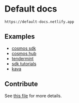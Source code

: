# Default docs

`https://default-docs.netlify.app`

## Examples
- [cosmos sdk](https://github.com/cosmos/cosmos-sdk/blob/master/docs/.vuepress/config.js)
- [cosmos hub](https://github.com/cosmos/gaia/blob/master/docs/.vuepress/config.js)
- [tendermint](https://github.com/tendermint/tendermint/blob/master/docs/.vuepress/config.js)
- [sdk tutorials](https://github.com/cosmos/sdk-tutorials/blob/master/.vuepress/config.js)
- [kava](https://github.com/Kava-Labs/kava/blob/master/docs/.vuepress/config.js)

## Contribute

See [this file](https://github.com/cosmos/vuepress-theme-cosmos) for more details.